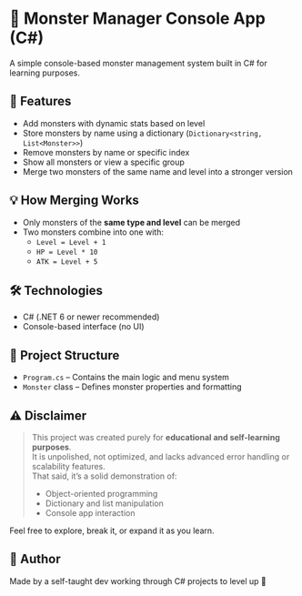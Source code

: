 # 🐲 Monster Manager Console App (C#)

A simple console-based monster management system built in C# for learning purposes.

## 📌 Features

- Add monsters with dynamic stats based on level
- Store monsters by name using a dictionary (`Dictionary<string, List<Monster>>`)
- Remove monsters by name or specific index
- Show all monsters or view a specific group
- Merge two monsters of the same name and level into a stronger version

## 💡 How Merging Works

- Only monsters of the **same type and level** can be merged
- Two monsters combine into one with:
  - `Level = Level + 1`
  - `HP = Level * 10`
  - `ATK = Level + 5`

## 🛠 Technologies

- C# (.NET 6 or newer recommended)
- Console-based interface (no UI)

## 📂 Project Structure

- `Program.cs` – Contains the main logic and menu system
- `Monster` class – Defines monster properties and formatting

## ⚠️ Disclaimer

> This project was created purely for **educational and self-learning purposes**.  
> It is unpolished, not optimized, and lacks advanced error handling or scalability features.  
> That said, it’s a solid demonstration of:
> - Object-oriented programming
> - Dictionary and list manipulation
> - Console app interaction

Feel free to explore, break it, or expand it as you learn.

## 🧠 Author

Made by a self-taught dev working through C# projects to level up 👾
